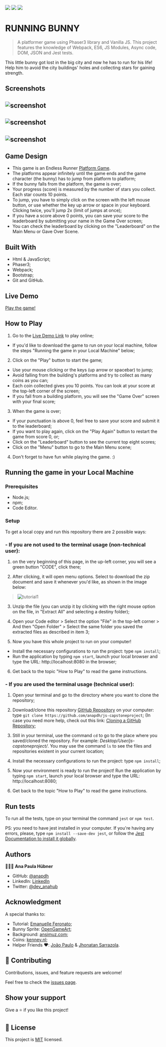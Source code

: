 ![](https://img.shields.io/badge/Microverse-blueviolet) ![](https://img.shields.io/badge/JavaScript-yellow) ![](https://img.shields.io/badge/Phaser3-pink)


# RUNNING BUNNY

> A platformer game using Phaser3 library and Vanilla JS. This project features the knowledge of Webpack, ES6, JS Modules, Async code, DOM, JSON and Jest tests.

This little bunny got lost in the big city and now he has to run for his life! Help him to avoid the city buildings' holes and collecting stars for gaining strength.

## Screenshots

![screenshot](/assets/screenshotMenu.png)
---
![screenshot](/assets/screenshot.png)
---
![screenshot](/assets/screenshotGameOver.png)
---

## Game Design

- This game is an Endless Runner [Platform Game](https://en.wikipedia.org/wiki/Platform_game).
- The platforms appear infinitely until the game ends and the game character (the bunny) has to jump from platform to platform;
- If the bunny falls from the platform, the game is over;
- Your progress (score) is measured by the number of stars you collect. Each star counts 10 points.
- To jump, you have to simply click on the screen with the left mouse button, or use whether the key up arrow or space in your keyboard. Clicking twice, you'll jump 2x (limit of jumps at once);
- If you have a score above 0 points, you can save your score to the leaderboard by submitting your name in the Game Over screen;
- You can check the leaderboard by clicking on the "Leaderboard" on the Main Menu or Gave Over Scene.

## Built With

- Html & JavaScript;
- Phaser3;
- Webpack;
- Bootstrap;
- Git and GitHub.

## Live Demo
[Play the game!](https://admiring-einstein-87e3c5.netlify.app/)

## How to Play

1. Go to the [Live Demo Link](https://admiring-einstein-87e3c5.netlify.app/) to play online;
  - If you'd like to download the game to run on your local machine, follow the steps "Running the game in your Local Machine" below;
2. Click on the "Play" button to start the game;
  - Use your mouse clicking or the keys (up arrow or spacebar) to jump;
  - Avoid falling from the building's platforms and try to collect as many coins as you can;
  - Each coin collected gives you 10 points. You can look at your score at the top-left corner of the screen;
  - If you fall from a building platform, you will see the "Game Over" screen with your final score;
3. When the game is over;
  - If your punctuation is above 0, feel free to save your score and submit it to the leaderboard;
  - If you want to play again, click on the "Play Again" button to restart the game from score 0, or;
  - Click on the "Leaderboard" button to see the current top eight scores;
  - Click on the "Menu" button to go to the Main Menu scene;
4. Don't forget to have fun while playing the game. :)

## Running the game in your Local Machine
### Prerequisites

- Node.js;
- npm;
- Code Editor.

### Setup

To get a local copy and run this repository there are 2 possible ways:

### - If you are not used to the terminal usage (non-technical user):

1. on the very beginning of this page, in the up-left corner, you will see a green button "CODE", click there;

2. After clicking, it will open menu options. Select to download the zip document and save it whenever you'd like, as shown in the image below:
>![tutorial1](/assets/tutorial1.png)

3. Unzip the file (you can unzip it by clicking with the right mouse option on the file, in "Extract All" and selecting a destiny folder);

4. Open your Code editor > Select the option "File" in the top-left corner > And then "Open Folder" > Select the same folder you saved the extracted files as described in item 3;

5. Now you have this whole project to run on your computer!
- Install the necessary configurations to run the project: type `npm install`;
- Run the application by typing ```npm start```, launch your local browser and type the URL: http://localhost:8080 in the browser;

6. Get back to the topic "How to Play" to read the game instructions.

### - If you are used the terminal usage (technical user):

1. Open your terminal and go to the directory where you want to clone the repository;

2. Download/clone this repository [GitHub Repository](https://github.com/anapdh/js-capstoneproject) on your computer: type `git clone https://github.com/anapdh/js-capstoneproject`;
(In case you need more help, check out this link: [Cloning a GitHub Repository](https://docs.github.com/en/github/creating-cloning-and-archiving-repositories/cloning-a-repository);

3. Still in your terminal, use the command `cd` to go to the place where you saved/cloned the repository. For example: _Desktop/User/js-capstoneproject/_. You may use the command `ls` to see the files and repositories existent in your current location;

4. Install the necessary configurations to run the project: type `npm install`;

5. Now your environment is ready to run the project! Run the application by typing ```npm start```, launch your local browser and type the URL: http://localhost:8080;

6. Get back to the topic "How to Play" to read the game instructions.

## Run tests

To run all the tests, type on your terminal the command `jest` or `npm test`.

PS: you need to have jest installed in your computer. If you're having any errors, please, type ```npm install --save-dev jest```, or follow the [Jest Documentation to install it globally](https://archive.jestjs.io/docs/en/22.x/getting-started.html#running-from-command-line).

## Authors

👩🏼‍💻 **Ana Paula Hübner**

- GitHub: [@anapdh](https://github.com/anapdh)
- LinkedIn: [LinkedIn](https://www.linkedin.com/in/anapdh)
- Twitter: [@dev_anahub](https://twitter.com/dev_anahub)

## Acknowledgment
A special thanks to:

- Tutorial: [Emanuelle Feronato](https://www.emanueleferonato.com/tag/endless-runner/);
- Bunny Sprite: [OpenGameArt](https://opengameart.org/content/bunny-sprite);
- Background: [ansimuz.com](https://ansimuz.com/site/);
- Coins: [kenney.nl](https://www.kenney.nl/assets);
- Helper Friends ❤️: [João Paulo](https://github.com/jpdf00) & [Jhonatan Sarrazola](https://github.com/jssarrazolaa).

## 🤝 Contributing

Contributions, issues, and feature requests are welcome!

Feel free to check the [issues page](https://github.com/anapdh/js-capstoneproject/issues).

## Show your support

Give a ⭐️ if you like this project!

## 📝 License

This project is [MIT](https://github.com/anapdh/js-capstoneproject/blob/feature/running-bunny/LICENSE.md) licensed.